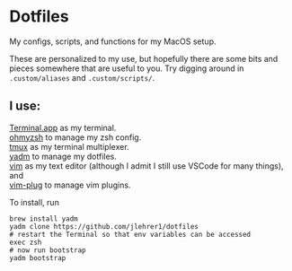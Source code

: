 # Dotfiles
My configs, scripts, and functions for my MacOS setup.

These are personalized to my use, but hopefully there are some bits and pieces somewhere that are useful to you. Try digging around in `.custom/aliases` and `.custom/scripts/`. 

## I use:
[Terminal.app](https://support.apple.com/guide/terminal/welcome/mac) as my terminal.  
[ohmyzsh](https://github.com/ohmyzsh/ohmyzsh) to manage my zsh config.  
[tmux](https://github.com/tmux/tmux) as my terminal multiplexer.  
[yadm](https://github.com/TheLocehiliosan/yadm) to manage my dotfiles.  
[vim](https://github.com/vim/vim) as my text editor (although I admit I still use VSCode for many things), and  
[vim-plug](https://github.com/junegunn/vim-plug) to manage vim plugins.

To install, run
```shell
brew install yadm
yadm clone https://github.com/jlehrer1/dotfiles
# restart the Terminal so that env variables can be accessed
exec zsh
# now run bootstrap
yadm bootstrap
```


